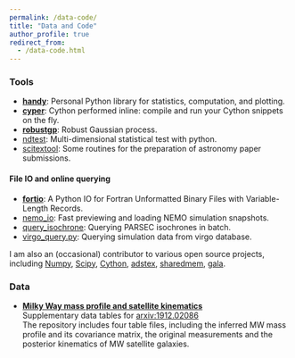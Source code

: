 ```yaml
---
permalink: /data-code/
title: "Data and Code"
author_profile: true
redirect_from: 
  - /data-code.html
---
```


### Tools

- [**handy**](https://github.com/syrte/handy): Personal Python library for statistics, computation, and plotting.
- [**cyper**](https://github.com/syrte/cyper): Cython performed inline: compile and run your Cython snippets on the fly.
- [**robustgp**](https://github.com/syrte/robustgp): Robust Gaussian process.
- [ndtest](https://github.com/syrte/ndtest): Multi-dimensional statistical test with python.
- [scitextool](https://github.com/syrte/scitextool): Some routines for the preparation of astronomy paper submissions.

#### File IO and online querying
- [**fortio**](https://github.com/syrte/fortio): A Python IO for Fortran Unformatted Binary Files with Variable-Length Records.
- [nemo_io](https://gist.github.com/syrte/028c5d7974c69db40a3208da47aba67a): Fast previewing and loading NEMO simulation snapshots.
- [query_isochrone](https://github.com/syrte/query_isochrone): Querying PARSEC isochrones in batch.
- [virgo_query.py](https://gist.github.com/syrte/d5b8a3e7067afba3e701d7620f1571e1): Querying simulation data from virgo database.

I am also an (occasional) contributor to various open source projects, including [Numpy](https://github.com/numpy/numpy), [Scipy](https://github.com/scipy/scipy), [Cython](https://github.com/cython/cython), [adstex](https://github.com/yymao/adstex), [sharedmem](https://github.com/rainwoodman/sharedmem), [gala](https://github.com/adrn/gala).


### Data

- [**Milky Way mass profile and satellite kinematics**](https://github.com/syrte/mw_sats_kin)  
  Supplementary data tables for [arxiv:1912.02086](https://ui.adsabs.harvard.edu/abs/2020ApJ...894...10L)  
  The repository includes four table files, including the inferred MW mass profile and its covariance matrix, the original measurements and the posterior kinematics of MW satellite galaxies.
